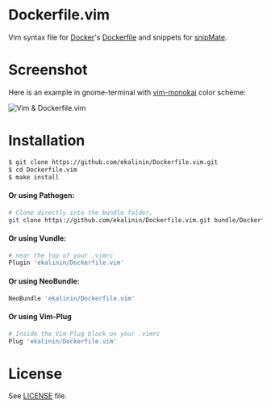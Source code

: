 Dockerfile.vim
==============

Vim syntax file for [Docker](http://docker.io/)'s [Dockerfile](http://docs.docker.com/reference/builder/)
and snippets for [snipMate](http://www.vim.org/scripts/script.php?script_id=2540).

Screenshot
==========

Here is an example in gnome-terminal with [vim-monokai](https://github.com/sickill/vim-monokai) color scheme:


![Vim & Dockerfile.vim ](https://raw.github.com/ekalinin/Dockerfile.vim/master/vim-dockerfile-example.png)



Installation
============

```bash
$ git clone https://github.com/ekalinin/Dockerfile.vim.git
$ cd Dockerfile.vim
$ make install
```

#### Or using Pathogen:
```bash
# Clone directly into the bundle folder.
git clone https://github.com/ekalinin/Dockerfile.vim.git bundle/Dockerfile
```

#### Or using Vundle:
```bash
# near the top of your .vimrc
Plugin 'ekalinin/Dockerfile.vim'
```

#### Or using NeoBundle:

```bash
NeoBundle 'ekalinin/Dockerfile.vim'
```

#### Or using Vim-Plug

```bash
# Inside the Vim-Plug block on your .vimrc
Plug 'ekalinin/Dockerfile.vim'
```


License
=======

See [LICENSE](https://github.com/ekalinin/Dockerfile.vim/blob/master/LICENSE) file.

